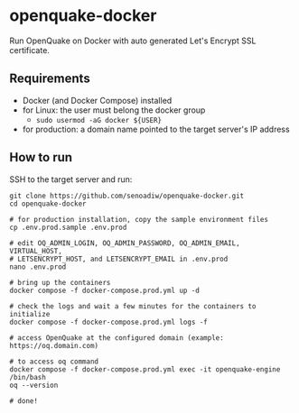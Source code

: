 # openquake-docker
Run OpenQuake on Docker with auto generated Let's Encrypt SSL certificate.

## Requirements
* Docker (and Docker Compose) installed
* for Linux: the user must belong the docker group
  * `sudo usermod -aG docker ${USER}`
* for production: a domain name pointed to the target server's IP address

## How to run
SSH to the target server and run:
```
git clone https://github.com/senoadiw/openquake-docker.git
cd openquake-docker

# for production installation, copy the sample environment files
cp .env.prod.sample .env.prod

# edit OQ_ADMIN_LOGIN, OQ_ADMIN_PASSWORD, OQ_ADMIN_EMAIL, VIRTUAL_HOST,
# LETSENCRYPT_HOST, and LETSENCRYPT_EMAIL in .env.prod
nano .env.prod

# bring up the containers
docker compose -f docker-compose.prod.yml up -d

# check the logs and wait a few minutes for the containers to initialize
docker compose -f docker-compose.prod.yml logs -f

# access OpenQuake at the configured domain (example: https://oq.domain.com)

# to access oq command
docker compose -f docker-compose.prod.yml exec -it openquake-engine /bin/bash
oq --version

# done!
```
